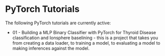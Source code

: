 # PyTorch Tutorials
The following PyTorch tutorials are currently active:

- 01 - Building a MLP Binary Classifier with PyTorch for Thyroid Disease classification and Ionsphere baselining - this is a project that takes you from creating a data loader, to training a model, to evaluating a model to making inferences against the model. 

